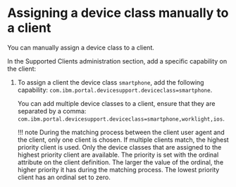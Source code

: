 # Assigning a device class manually to a client

You can manually assign a device class to a client.

In the Supported Clients administration section, add a specific capability on the client:

1.  To assign a client the device class `smartphone`, add the following capability: `com.ibm.portal.devicesupport.deviceclass=smartphone`.

    You can add multiple device classes to a client, ensure that they are separated by a comma: `com.ibm.portal.devicesupport.deviceclass=smartphone,worklight,ios`.

    !!! note 
        During the matching process between the client user agent and the client, only one client is chosen. If multiple clients match, the highest priority client is used. Only the device classes that are assigned to the highest priority client are available. The priority is set with the ordinal attribute on the client definition. The larger the value of the ordinal, the higher priority it has during the matching process. The lowest priority client has an ordinal set to zero.




